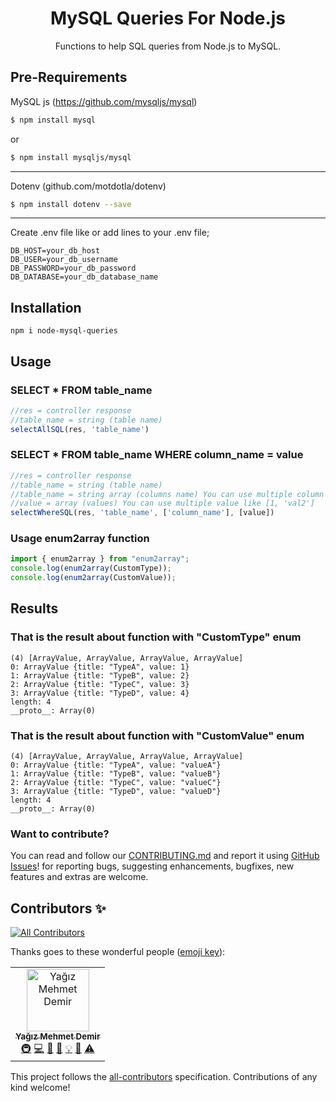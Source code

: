 <div align="center">

# MySQL Queries For Node.js  
<!-- ![npm](https://img.shields.io/npm/v/enum2array?color=g&label=enum2array&logo=npm) ![npm](https://img.shields.io/npm/dy/enum2array?label=Downloads&logo=npm) [![CodeQL Analyze](https://github.com/sametcelikbicak/enum2array/actions/workflows/codeql-analysis.yml/badge.svg)](https://github.com/sametcelikbicak/enum2array/actions/workflows/codeql-analysis.yml) [![Build & Test](https://github.com/sametcelikbicak/enum2array/actions/workflows/build-test.yml/badge.svg)](https://github.com/sametcelikbicak/enum2array/actions/workflows/build-test.yml) ![dependabot](https://img.shields.io/badge/Dependabot-active-g?logo=dependabot)

 ![GitHub Repo stars](https://img.shields.io/github/stars/sametcelikbicak/enum2array?style=social) -->
 
Functions to help SQL queries from Node.js to MySQL.
</div>

## Pre-Requirements
MySQL js (https://github.com/mysqljs/mysql)

```sh
$ npm install mysql
```
or
```sh
$ npm install mysqljs/mysql
```

--------------------------------------------

Dotenv (github.com/motdotla/dotenv)

```sh
$ npm install dotenv --save
```

--------------------------------------------

Create .env file like or add lines to your .env file;
```
DB_HOST=your_db_host
DB_USER=your_db_username
DB_PASSWORD=your_db_password
DB_DATABASE=your_db_database_name
```

## Installation

```
npm i node-mysql-queries
```

## Usage

### SELECT * FROM table_name
```typescript
//res = controller response
//table_name = string (table name)
selectAllSQL(res, 'table_name')
```

### SELECT * FROM table_name WHERE column_name = value
```typescript
//res = controller response
//table_name = string (table name)
//table_name = string array (columns name) You can use multiple column like ['col1', 'col2']
//value = array (values) You can use multiple value like [1, 'val2']
selectWhereSQL(res, 'table_name', ['column_name'], [value])
```

### Usage enum2array function

```typescript
import { enum2array } from "enum2array";
console.log(enum2array(CustomType));
console.log(enum2array(CustomValue));
```

## Results

### That is the result about function with "CustomType" enum

```
(4) [ArrayValue, ArrayValue, ArrayValue, ArrayValue]
0: ArrayValue {title: "TypeA", value: 1}
1: ArrayValue {title: "TypeB", value: 2}
2: ArrayValue {title: "TypeC", value: 3}
3: ArrayValue {title: "TypeD", value: 4}
length: 4
__proto__: Array(0)
```

### That is the result about function with "CustomValue" enum

```
(4) [ArrayValue, ArrayValue, ArrayValue, ArrayValue]
0: ArrayValue {title: "TypeA", value: "valueA"}
1: ArrayValue {title: "TypeB", value: "valueB"}
2: ArrayValue {title: "TypeC", value: "valueC"}
3: ArrayValue {title: "TypeD", value: "valueD"}
length: 4
__proto__: Array(0)
```

### Want to contribute?
You can read and follow our [CONTRIBUTING.md](CONTRIBUTING.md) and report it using
[GitHub Issues](https://github.com/yagizmdemir/mysql-queries/issues)! for reporting bugs, suggesting enhancements, bugfixes, new features and extras are welcome.


## Contributors ✨
<!-- ALL-CONTRIBUTORS-BADGE:START - Do not remove or modify this section -->
[![All Contributors](https://img.shields.io/badge/all_contributors-1-orange.svg?style=flat-square)](#contributors-)
<!-- ALL-CONTRIBUTORS-BADGE:END -->
Thanks goes to these wonderful people ([emoji key](https://allcontributors.org/docs/en/emoji-key)):

<!-- ALL-CONTRIBUTORS-LIST:START - Do not remove or modify this section -->
<!-- prettier-ignore-start -->
<!-- markdownlint-disable -->
<table>
  <tbody>
    <tr>
      <td align="center"><a href="https://yagizmdemir.com/"><img src="https://avatars.githubusercontent.com/u/87898868?v=4?s=100" width="100px;" alt="Yağız Mehmet Demir"/><br /><sub><b>Yağız Mehmet Demir</b></sub></a><br /><a href="#infra-yagizmdemir" title="Infrastructure (Hosting, Build-Tools, etc)">🚇</a> <a href="https://github.com/yagizmdemir/mysql-queries/commits?author=yagizmdemir" title="Code">💻</a> <a href="https://github.com/yagizmdemir/mysql-queries/issues?q=author%3Ayagizmdemir" title="Bug reports">🐛</a> <a href="https://github.com/yagizmdemir/mysql-queries/commits?author=yagizmdemir" title="Documentation">📖</a> <a href="#example-yagizmdemir" title="Examples">💡</a> <a href="#maintenance-yagizmdemir" title="Maintenance">🚧</a> <a href="https://github.com/yagizmdemir/mysql-queries/commits?author=yagizmdemir" title="Tests">⚠️</a></td>
    </tr>
  </tbody>
</table>
<!-- markdownlint-restore -->
<!-- prettier-ignore-end -->

<!-- ALL-CONTRIBUTORS-LIST:END -->


This project follows the [all-contributors](https://github.com/all-contributors/all-contributors) specification. Contributions of any kind welcome!